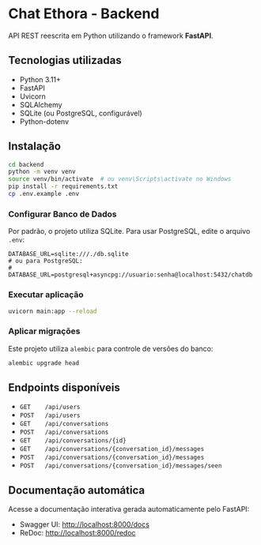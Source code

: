 # Chat Ethora - Backend

API REST reescrita em Python utilizando o framework **FastAPI**.

## Tecnologias utilizadas

- Python 3.11+
- FastAPI
- Uvicorn
- SQLAlchemy
- SQLite (ou PostgreSQL, configurável)
- Python-dotenv

## Instalação

```bash
cd backend
python -m venv venv
source venv/bin/activate  # ou venv\Scripts\activate no Windows
pip install -r requirements.txt
cp .env.example .env
```

### Configurar Banco de Dados

Por padrão, o projeto utiliza SQLite. Para usar PostgreSQL, edite o arquivo `.env`:

```env
DATABASE_URL=sqlite:///./db.sqlite
# ou para PostgreSQL:
# DATABASE_URL=postgresql+asyncpg://usuario:senha@localhost:5432/chatdb
```

### Executar aplicação

```bash
uvicorn main:app --reload
```

### Aplicar migrações

Este projeto utiliza `alembic` para controle de versões do banco:

```bash
alembic upgrade head
```

## Endpoints disponíveis

- `GET    /api/users`
- `POST   /api/users`
- `GET    /api/conversations`
- `POST   /api/conversations`
- `GET    /api/conversations/{id}`
- `GET    /api/conversations/{conversation_id}/messages`
- `POST   /api/conversations/{conversation_id}/messages`
- `POST   /api/conversations/{conversation_id}/messages/seen`

## Documentação automática

Acesse a documentação interativa gerada automaticamente pelo FastAPI:

- Swagger UI: [http://localhost:8000/docs](http://localhost:8000/docs)
- ReDoc: [http://localhost:8000/redoc](http://localhost:8000/redoc)
